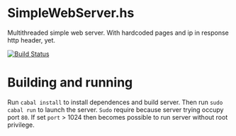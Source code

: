 SimpleWebServer.hs
==================

Multithreaded simple web server. With hardcoded pages and ip in response http header, yet.

[![Build Status](https://travis-ci.org/dummer/SimpleWebServer.hs.svg?branch=master)](https://travis-ci.org/dummer/SimpleWebServer.hs)

Building and running
====================

Run `cabal install` to install dependences and build server. Then run `sudo cabal run` to launch the server. `Sudo` require because server trying occupy port `80`. If set `port` > 1024 then becomes possible to run server without root privilege.
